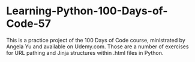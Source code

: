 # Learning-Python-100-Days-of-Code-57
This is a practice project of the 100 Days of Code course, ministrated by Angela Yu and available on Udemy.com. Those are a number of exercises for URL pathing and Jinja structures within .html files in Python.
